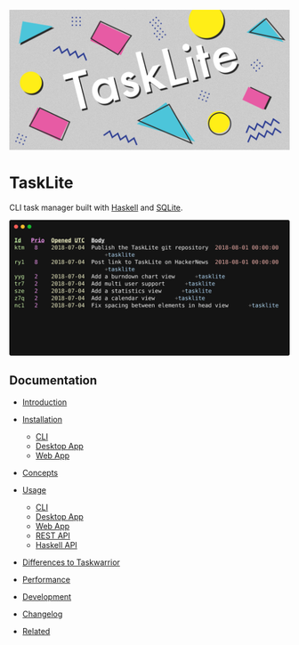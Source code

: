 [![Banner of TaskLite](./docs-source/images/banner@2.png)][TaskLite]

# TaskLite

CLI task manager built with [Haskell] and [SQLite].

<img
  src='tasklite-core/screenshots/withtag.svg'
  alt="Screenshot of all TaskLite related tasks in the maintainer's database"
  width='600'
/>


## Documentation

- [Introduction](https://tasklite.org/introduction)

- [Installation](https://tasklite.org/installation)
    - [CLI](https://tasklite.org/installation/cli)
    - [Desktop App](https://tasklite.org/installation/desktop_app)
    - [Web App](https://tasklite.org/installation/web_app)

- [Concepts](https://tasklite.org/concepts)

- [Usage](https://tasklite.org/usage)
    - [CLI](https://tasklite.org/usage/cli)
    - [Desktop App](https://tasklite.org/usage/desktop_app)
    - [Web App](https://tasklite.org/usage/web_app)
    - [REST API](https://tasklite.org/usage/rest_api)
    - [Haskell API](https://tasklite.org/usage/haskell_api)

- [Differences to Taskwarrior](https://tasklite.org/differences_taskwarrior)

- [Performance](https://tasklite.org/performance)

- [Development](https://tasklite.org/development)

- [Changelog](https://tasklite.org/changelog)

- [Related](https://tasklite.org/related)


[Haskell]: https://haskell.org
[SQLite]: https://sqlite.org
[TaskLite]: https://tasklite.org
